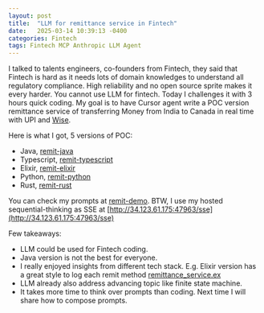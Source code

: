```yaml
---
layout: post
title:  "LLM for remittance service in Fintech"
date:   2025-03-14 10:39:13 -0400
categories: Fintech
tags: Fintech MCP Anthropic LLM Agent
---
```


I talked to talents engineers, co-founders from Fintech, they said that Fintech is hard as it needs lots of domain knowledges to understand all regulatory compliance. High reliability and no open source sprite makes it every harder. You cannot use LLM for fintech. Today I challenges it with 3 hours quick coding. My goal is to have Cursor agent write a POC version remittance service of transferring Money from India to Canada in real time with UPI and  [Wise](https://www.linkedin.com/company/wiseaccount/).  


Here is what I got, 5 versions of POC:  
- Java,  [remit-java](https://github.com/bobbercheng/remit-demo/tree/main/remit-java)  
- Typescript,  [remit-typescript](https://github.com/bobbercheng/remit-demo/tree/main/remit-typescript)  
- Elixir,  [remit-elixir](https://github.com/bobbercheng/remit-demo/tree/main/remit-elixir)  
- Python,  [remit-python](https://github.com/bobbercheng/remit-demo/tree/main/remit-python)  
- Rust,  [remit-rust](https://github.com/bobbercheng/remit-demo/tree/main/remit-rust)  
  
You can check my prompts at  [remit-demo](https://github.com/bobbercheng/remit-demo). BTW, I use my hosted sequential-thinking as SSE at  [http://34.123.61.175:47963/sse](http://34.123.61.175:47963/sse)
  
Few takeaways:  
- LLM could be used for Fintech coding.  
- Java version is not the best for everyone.  
- I really enjoyed insights from different tech stack. E.g. Elixir version has a great style to log each remit method  [remittance_service.ex](https://github.com/bobbercheng/remit-demo/blob/8dde2979c21ffdde87642b660ce7048cd3a3701f/remit-elixir/lib/remit/core/remittance_service.ex)  
- LLM already also address advancing topic like finite state machine.  
- It takes more time to think over prompts than coding. Next time I will share how to compose prompts.


[my Resume]: https://raw.githubusercontent.com/bobbercheng/blog/main/docs/assets/Resume_Bobber-Cheng_2025_shared.pdf
[my Github]: https://github.com/bobbercheng
[my Linkedin]: https://www.linkedin.com/in/bobbercheng/
[my Kaggle]:   https://www.kaggle.com/bobber
[my Huggingface]: https://huggingface.co/bobber
[My twitter]: https://twitter.com/bobbercheng
